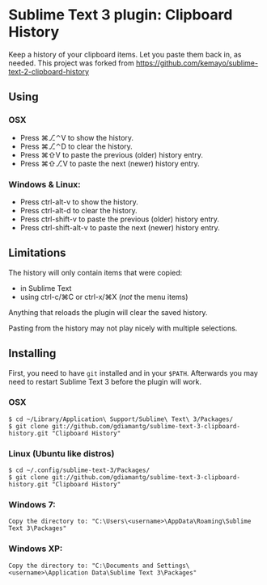 # Sublime Text 3 plugin: Clipboard History 

Keep a history of your clipboard items. Let you paste them back in, as needed.
This project was forked from https://github.com/kemayo/sublime-text-2-clipboard-history

## Using

### OSX

 * Press ⌘⎇⌃V to show the history.
 * Press ⌘⎇⌃D to clear the history.
 * Press ⌘⇧V to paste the previous (older) history entry.
 * Press ⌘⇧⎇V to paste the next (newer) history entry.

### Windows & Linux:

 * Press ctrl-alt-v to show the history.
 * Press ctrl-alt-d to clear the history.
 * Press ctrl-shift-v to paste the previous (older) history entry.
 * Press ctrl-shift-alt-v to paste the next (newer) history entry.

## Limitations

The history will only contain items that were copied:

 * in Sublime Text
 * using ctrl-c/⌘C or ctrl-x/⌘X (*not* the menu items)

Anything that reloads the plugin will clear the saved history.

Pasting from the history may not play nicely with multiple selections.

## Installing

First, you need to have `git` installed and in your `$PATH`. Afterwards you may need to restart Sublime Text 3 before the plugin will work.

### OSX

    $ cd ~/Library/Application\ Support/Sublime\ Text\ 3/Packages/
    $ git clone git://github.com/gdiamantg/sublime-text-3-clipboard-history.git "Clipboard History"

### Linux (Ubuntu like distros)

    $ cd ~/.config/sublime-text-3/Packages/
    $ git clone git://github.com/gdiamantg/sublime-text-3-clipboard-history.git "Clipboard History"

### Windows 7:

    Copy the directory to: "C:\Users\<username>\AppData\Roaming\Sublime Text 3\Packages"

### Windows XP:

    Copy the directory to: "C:\Documents and Settings\<username>\Application Data\Sublime Text 3\Packages"
